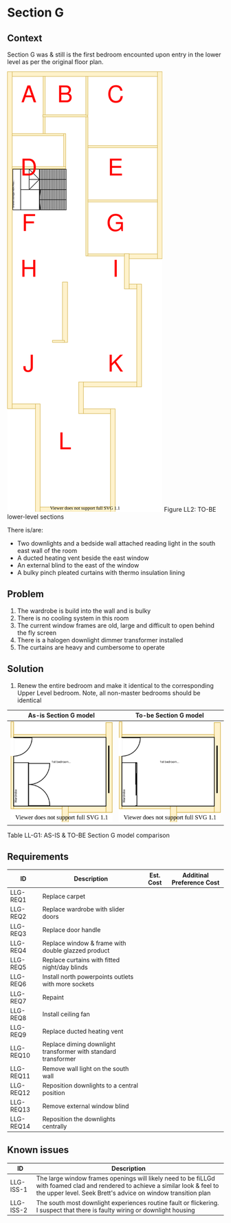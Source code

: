 # Section G

## Context
Section G was & still is the first bedroom encounted upon entry in the lower level as per the original floor plan.

![TO-BE lower-level diagram](Lower-Level-TO-BE-sections.svg)
Figure LL2: TO-BE lower-level sections

There is/are:
* Two downlights and a bedside wall attached reading light in the south east wall of the room
* A ducted heating vent beside the east window
* An external blind to the east of the window
* A bulky pinch pleated curtains with thermo insulation lining

## Problem
1. The wardrobe is build into the wall and is bulky
2. There is no cooling system in this room
3. The current window frames are old, large and difficult to open behind the fly screen
4. There is a halogen downlight dimmer transformer installed
5. The curtains are heavy and cumbersome to operate

## Solution
1. Renew the entire bedroom and make it identical to the corresponding Upper Level bedroom. Note, all non-master bedrooms should be identical

|As-is Section G model| To-be Section G model|
|---|---|
|![AS-IS lower-level Section G diagram](Lower-Level-AS-IS-section-G.svg)|![TO-BE lower-level Section G diagram](Lower-Level-TO-BE-section-G.svg)|
Table LL-G1: AS-IS & TO-BE Section G model comparison

## Requirements
|ID|Description|Est. Cost|Additinal Preference Cost|
|---|---|---|--|
|LLG-REQ1|Replace carpet||
|LLG-REQ2|Replace wardrobe with slider doors|||
|LLG-REQ3|Replace door handle||
|LLG-REQ4|Replace window & frame with double glazzed product||
|LLG-REQ5|Replace curtains with fitted night/day blinds||
|LLG-REQ6|Install north powerpoints outlets with more sockets||
|LLG-REQ7|Repaint||
|LLG-REQ8|Install ceiling fan||
|LLG-REQ9|Replace ducted heating vent||
|LLG-REQ10|Replace diming downlight  transformer with standard transformer||
|LLG-REQ11|Remove wall light on the south wall||
|LLG-REQ12|Reposition downlights to a central position||
|LLG-REQ13|Remove external window blind||
|LLG-REQ14|Reposition the downlights centrally||


## Known issues
|ID|Description|
|---|---|
|LLG-ISS-1|The large window frames openings will likely need to be fiLLGd with foamed clad and rendered to achieve a similar look & feel to the upper level. Seek Brett's advice on window transition plan|
|LLG-ISS-2|The south most downlight experiences routine fault or flickering. I suspect that there is faulty wiring or downlight housing|